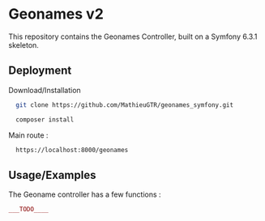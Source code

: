 # Geonames v2

This repository contains the Geonames Controller, built on a Symfony 6.3.1 skeleton.

## Deployment

Download/Installation

```bash
  git clone https://github.com/MathieuGTR/geonames_symfony.git
```
```bash
  composer install
```
Main route :

```bash
  https://localhost:8000/geonames
```
## Usage/Examples
The Geoname controller has a few functions :

```php
___TODO____
```
